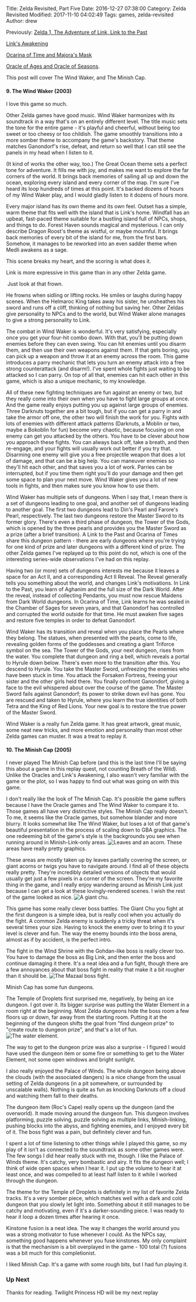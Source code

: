Title: Zelda Revisited, Part Five
Date: 2016-12-27 07:38:00
Category: Zelda Revisited
Modified: 2017-11-10 04:02:49
Tags: games, zelda-revisited
Author: drew

Previously:
[Zelda 1, The Adventure of Link, Link to the Past]({filename}/2016-10-10-zelda-revisited-part-one.md)

[Link's Awakening]({filename}/2016-10-10-zelda-revisited-part-two.md)

[Ocarina of Time and Majora's Mask]({filename}/2016-10-10-zelda-revisited-part-three.md)

[Oracle of Ages and Oracle of Seasons]({filename}/2016-10-10-zelda-revisited-part-four.md).

This post will cover The Wind Waker,
and The Minish Cap.

#### 9. The Wind Waker (2003)
I love this game so much.

Other Zelda games have good music.
Wind Waker harmonizes with its soundtrack in a way that's on an entirely different level.
The title music sets the tone for the entire game -
it's playful and cheerful,
without being too sweet or too cheesy or too childish.
The game smoothly transitions into a more somber theme to accompany the game's backstory.
That theme matches Ganondorf's rise,
defeat,
and return so well that I can still see the panels in my head when I listen to it.
<img src="{static}/media/zelda/ww_young_boy.png" alt=""/>
<img src="{static}/media/zelda/ww_appeal_gods.png" alt=""/>
<img src="{static}/media/zelda/ww_memory_survived.png" alt=""/>

(It kind of works the other way,
too.)
The Great Ocean theme sets a perfect tone for adventure.
It fills me with joy,
and makes me want to explore the far corners of the world.
It brings back memories of sailing all up and down the ocean,
exploring every island and every corner of the map.
I'm sure I've heard its loop hundreds of times at this point.
It's backed dozens of hours of my Wind Waker play,
and I would gladly listen to it dozens of hours more.

Every major island has its own theme and its own feel.
Outset has a simple,
warm theme that fits well with the island that is Link's home.
Windfall has an upbeat,
fast-paced theme suitable for a bustling island full of NPCs,
shops,
and things to do.
Forest Haven sounds magical and mysterious.
I can only describe Dragon Roost's theme as wistful,
or maybe mournful.
It brings back memories of every bit of the island for me,
from the first bars.
Somehow,
it manages to be reworked into an even sadder theme when Medli awakens as a sage.
<img src="{static}/media/zelda/ww_medli_awakening.png" alt=""/>

This scene breaks my heart,
and the scoring is what does it.

Link is more expressive in this game than in any other Zelda game.

<img src="{static}/media/zelda/ww_frown.png" alt=""/>
Just look at that frown.

He frowns when sidling or lifting rocks.
He smiles or laughs during happy scenes.
When the Helmaroc King takes away his sister,
he unsheathes his sword and runs off a cliff,
thinking of nothing but saving her.
Other Zeldas give personality to NPCs and to the world,
but Wind Waker alone manages to give a strong personality to Link.

The combat in Wind Waker is wonderful.
It's very satisfying,
especially once you get your four-hit combo down.
With that,
you'll be putting down enemies before they can even swing.
You can hit enemies until you disarm them,
and then use their own weapons against them.
If that gets boring,
you can pick up a weapon and throw it at an enemy across the room.
This game introduces a parry mechanic that lets you turn an enemy attack into a free strong counterattack
(and disarm!).
I've spent whole fights just waiting to be attacked so I can parry.
On top of all that,
enemies can hit each other in this game,
which is also a unique mechanic,
to my knowledge.

All of these new fighting techniques are fun against an enemy or two,
but they really come into their own when you have to fight large groups at once.
And the game really enjoys putting you up against large groups of enemies.
Three Darknuts together are a bit tough,
but if you can get a parry in and take the armor off one,
the other two will finish the work for you.
Fights with lots of enemies with different attack patterns
(Darknuts,
a Moblin or two,
maybe a Bokoblin for fun)
become very chaotic,
because focusing on one enemy can get you attacked by the others.
You have to be clever about how you approach these fights.
You can always back off,
take a breath,
and then re-engage,
and your fights will usually work out better if you try that.
Disarming one enemy will give you a free projectile weapon that does a lot of damage,
and that can be a big help.
You can maneuver enemies so they'll hit each other,
and that saves you a lot of work.
Parries can be interrupted,
but if you time them right you'll do your damage and then get some space to plan your next move.
Wind Waker gives you a lot of new tools in fights,
and then makes sure you know how to use them.

Wind Waker has multiple sets of dungeons.
When I say that,
I mean there is a set of dungeons leading to one goal,
and another set of dungeons leading to another goal.
The first two dungeons lead to Din's Pearl and Farore's Pearl,
respectively.
The last two dungeons restore the Master Sword to its former glory.
There's even a third phase of dungeon,
the Tower of the Gods,
which is opened by the three pearls and provides you the Master Sword as a prize
(after a brief transition).
A Link to the Past and Ocarina of Times share this dungeon pattern -
there are early dungeons where you're trying for one kind of prize and later dungeons with a different kind of prize.
The other Zelda games I've replayed up to this point do not,
which is one of the interesting series-wide observations I've had on this replay.

Having two
(or more)
sets of dungeons interests me because it leaves a space for an Act II,
and a corresponding Act II Reveal.
The Reveal generally tells you something about the world,
and changes Link's motivations.
In Link to the Past,
you learn of Aghanim and the full size of the Dark World.
After the reveal,
instead of collecting Pendants,
you must now rescue Maidens from Dark World dungeons.
In Ocarina of Time,
Link learns he was sealed in the Chamber of Sages for seven years,
and that Ganondorf has controlled and corrupted the world outside for that time.
He must awaken five sages and restore five temples in order to defeat Ganondorf.

Wind Waker has its transition and reveal when you place the Pearls where they belong.
The statues,
when presented with the pearls,
come to life,
revealing golden forms of the goddesses and creating a giant Triforce symbol on the sea.
The Tower of the Gods,
your next dungeon,
rises from the water.
You complete that dungeon and ring a bell,
which reveals a portal to Hyrule down below.
There's even more to the transition after this.
You descend to Hyrule.
You take the Master Sword,
unfreezing the enemies who have been stuck in time.
You attack the Forsaken Fortress,
freeing your sister and the other girls held there.
You finally confront Ganondorf,
giving a face to the evil whispered about over the course of the game.
The Master Sword fails against Ganondorf;
its power to strike down evil has gone.
You are rescued and taken to Hyrule,
where you learn the true identities of both Tetra and the King of Red Lions.
Your new goal is to restore the true power of the Master Sword.

Wind Waker is a really fun Zelda game.
It has great artwork,
great music,
some neat new tricks,
and more emotion and personality than most other Zelda games can muster.
It was a treat to replay it.

#### 10. The Minish Cap (2005)
I never played The Minish Cap before
(and this is the last time I'll be saying this about a game in this replay quest,
not counting Breath of the Wild).
Unlike the Oracles and Link's Awakening,
I also wasn't very familiar with the game or the plot,
so I was happy to find out what was going on with this game.

I don't really like the look of The Minish Cap.
It's possible the game suffers because I have the Oracle games and The Wind Waker to compare it to.
Those games all have very distinctive styles.
The Minish Cap really doesn't.
To me,
it seems like the Oracle games,
but somehow blander and more blurry.
It looks somewhat like The Wind Waker,
but loses a lot of that game's beautiful presentation in the process of scaling down to GBA graphics.
The one redeeming bit of the game's style is the backgrounds you see when running around in Minish-Link-only areas.
<img src="{static}/media/zelda/mc_leaves_acorn.jpg" alt="Leaves and an acorn."/>
These areas have really pretty graphics.

These areas are mostly taken up by leaves partially covering the screen,
or giant acorns or twigs you have to navigate around.
I find all of these objects really pretty.
They're incredibly detailed versions of objects that would usually get just a few pixels in a corner of the screen.
They're my favorite thing in the game,
and I really enjoy wandering around as Minish Link just because I can get a look at these lovingly-rendered scenes.
I wish the rest of
the game looked as nice.
<img src="{static}/media/zelda/mc_giant_chu.jpg" alt="A giant chu."/>

This game has some really clever boss battles.
The Giant Chu you fight at the first dungeon is a simple idea,
but is really cool when you actually do the fight.
A common Zelda enemy is suddenly a tricky threat when it's several times your size.
Having to knock the enemy over to bring it to your level is clever and fun.
The way the enemy bounds into the boss arena,
almost as if by accident,
is the perfect intro.

The fight in the Wind Shrine with the Gohdan-like boss is really clever too.
You have to damage the boss as Big Link,
and then enter the boss and continue damaging it there.
It's a neat idea and a fun fight,
though there are a few annoyances about that boss fight in reality that make it a bit rougher than it should be.
<img src="{static}/media/zelda/mc_mazaal.jpg" alt="The Mazaal boss fight."/>


Minish Cap has some fun dungeons.

The Temple of Droplets first surprised me,
negatively,
by being an ice dungeon.
I got over it.
Its bigger surprise was putting the Water Element in a room right at the beginning.
Most Zelda dungeons hide the boss room a few floors up or down,
far away from the starting room.
Putting it at the beginning of the dungeon shifts the goal from "find dungeon prize" to "create route to dungeon prize",
and that's a lot of fun.
<img src="{static}/media/zelda/mc_water_element.jpg" alt="The water element."/>

The way to get to the dungeon prize was also a surprise -
I figured I would have used the dungeon item or some fire or something to get to the Water Element,
not some open windows and bright sunlight.

I also really enjoyed the Palace of Winds.
The whole dungeon being above the clouds
(with the associated dangers)
is a nice change from the usual setting of Zelda dungeons
(in a pit somewhere,
or surrounded by unscalable walls).
Nothing is quite as fun as knocking Darknuts off a cloud and watching them fall to their deaths.

The dungeon item
(Roc's Cape)
really opens up the dungeon
(and the overworld).
It made moving around the dungeon fun.
This dungeon involves platforming,
puzzle solving,
puzzle solving as multiple links,
Minish-linking,
pushing blocks into the abyss,
and fighting enemies,
and I enjoyed every bit of it.
The boss fight was a pain,
but definitely clever and fun.

I spent a lot of time listening to other things while I played this game,
so my play of it isn't as connected to the soundtrack as some other games were.
The few songs I did hear really stuck with me,
though.
I like the Palace of Winds theme.
It's catchy,
very bombastic and airy.
It fits the dungeon well;
I think of wide open spaces when I hear it.
I put up the volume to hear it at least once,
and was compelled to at least half listen to it while I worked through the
dungeon.

The theme for the Temple of Droplets is definitely in my list of favorite Zelda tracks.
It's a very somber piece,
which matches well with a dark and cold dungeon that you slowly let light into.
Something about it still manages to be catchy and motivating,
even if it's a darker-sounding piece.
I was ready to hear it loop a dozen times after hearing it once.

Kinstone fusion is a neat idea.
The way it changes the world around you was a strong motivator to fuse whenever I could.
As the NPCs say,
something good happens whenever you fuse kinstones.
My only complaint is that the mechanism is a bit overplayed in the game -
100 total (?) fusions was a bit much for this completionist.

I liked Minish Cap.
It's a game with some rough bits,
but I had fun playing it.

### Up Next
Thanks for reading.
Twilight Princess HD will be my next replay
